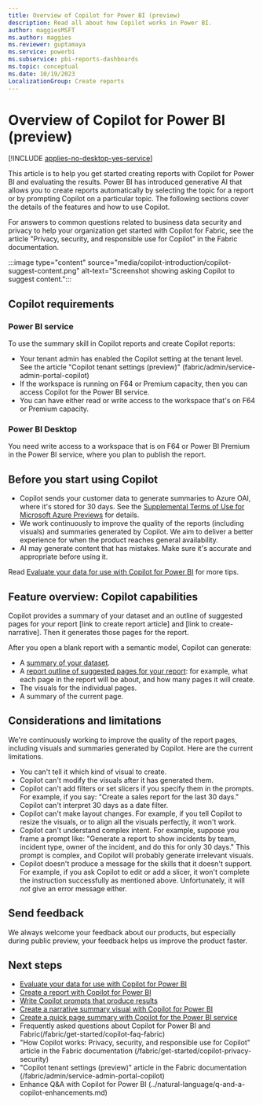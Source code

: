 ```yaml
---
title: Overview of Copilot for Power BI (preview) 
description: Read all about how Copilot works in Power BI.
author: maggiesMSFT
ms.author: maggies
ms.reviewer: guptamaya
ms.service: powerbi
ms.subservice: pbi-reports-dashboards
ms.topic: conceptual
ms.date: 10/19/2023
LocalizationGroup: Create reports
---
```


# Overview of Copilot for Power BI (preview)

[!INCLUDE [applies-no-desktop-yes-service](../includes/applies-no-desktop-yes-service.md)]

This article is to help you get started creating reports with Copilot for Power BI and evaluating the results. Power BI has introduced generative AI that allows you to create reports automatically by selecting the topic for a report or by prompting Copilot on a particular topic. The following sections cover the details of the features and how to use Copilot.

For answers to common questions related to business data security and privacy to help your organization get started with Copilot for Fabric, see the article "Privacy, security, and responsible use for Copilot" in the Fabric documentation.

:::image type="content" source="media/copilot-introduction/copilot-suggest-content.png" alt-text="Screenshot showing asking Copilot to suggest content.":::

## Copilot requirements

### Power BI service

To use the summary skill in Copilot reports and create Copilot reports:

- Your tenant admin has enabled the Copilot setting at the tenant level. See the article "Copilot tenant settings (preview)" (fabric/admin/service-admin-portal-copilot)
- If the workspace is running on F64 or Premium capacity, then you can access Copilot for the Power BI service.
- You can have either read or write access to the workspace that's on F64 or Premium capacity.

### Power BI Desktop

You need write access to a workspace that is on F64 or Power BI Premium in the Power BI service, where you plan to publish the report.

## Before you start using Copilot

- Copilot sends your customer data to generate summaries to Azure OAI, where it's stored for 30 days. See the [Supplemental Terms of Use for Microsoft Azure Previews](https://azure.microsoft.com/support/legal/preview-supplemental-terms) for details.
- We work continuously to improve the quality of the reports (including visuals) and summaries generated by Copilot. We aim to deliver a better experience for when the product reaches general availability.
- AI may generate content that has mistakes. Make sure it's accurate and appropriate before using it.

Read [Evaluate your data for use with Copilot for Power BI](copilot-evaluate-data.md) for more tips.

## Feature overview: Copilot capabilities

Copilot provides a summary of your dataset and an outline of suggested pages for your report [link to create report article] and [link to create-narrative]. Then it generates those pages for the report.

After you open a blank report with a semantic model, Copilot can generate:  

- A [summary of your dataset](copilot-create-narrative.md).
- A [report outline of suggested pages for your report](copilot-create-report.md): for example, what each page in the report will be about, and how many pages it will create.  
- The visuals for the individual pages.
- A summary of the current page.

## Considerations and limitations 

We're continuously working to improve the quality of the report pages, including visuals and summaries generated by Copilot. Here are the current limitations.

- You can't tell it which kind of visual to create.
- Copilot can't modify the visuals after it has generated them.
- Copilot can't add filters or set slicers if you specify them in the prompts. For example, if you say: "Create a sales report for the last 30 days." Copilot can't interpret 30 days as a date filter.
- Copilot can't make layout changes. For example, if you tell Copilot to resize the visuals, or to align all the visuals perfectly, it won't work.
- Copilot can't understand complex intent. For example, suppose you frame a prompt like: "Generate a report to show incidents by team, incident type, owner of the incident, and do this for only 30 days." This prompt is complex, and Copilot will probably generate irrelevant visuals.
- Copilot doesn't produce a message for the skills that it doesn't support. For example, if you ask Copilot to edit or add a slicer, it won't complete the instruction successfully as mentioned above. Unfortunately, it will *not* give an error message either.  

## Send feedback

We always welcome your feedback about our products, but especially during public preview, your feedback helps us improve the product faster.

## Next steps

- [Evaluate your data for use with Copilot for Power BI](copilot-evaluate-data.md)
- [Create a report with Copilot for Power BI](copilot-create-report.md)
- [Write Copilot prompts that produce results](copilot-prompts.md)
- [Create a narrative summary visual with Copilot for Power BI](copilot-create-narrative.md)
- [Create a quick page summary with Copilot for the Power BI service](copilot-summarize-page.md)
- Frequently asked questions about Copilot for Power BI and Fabric(/fabric/get-started/copilot-faq-fabric)
- "How Copilot works: Privacy, security, and responsible use for Copilot" article in the Fabric documentation (/fabric/get-started/copilot-privacy-security)
- "Copilot tenant settings (preview)" article in the Fabric documentation (/fabric/admin/service-admin-portal-copilot)
- Enhance Q&A with Copilot for Power BI (../natural-language/q-and-a-copilot-enhancements.md)
